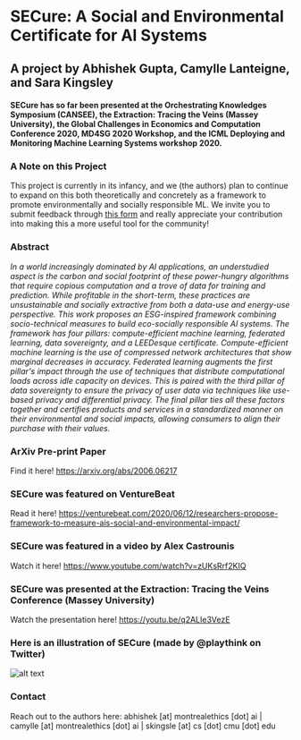 # SECure: A Social and Environmental Certificate for AI Systems
## A project by Abhishek Gupta, Camylle Lanteigne, and Sara Kingsley

#### SECure has so far been presented at the Orchestrating Knowledges Symposium (CANSEE), the Extraction: Tracing the Veins (Massey University), the Global Challenges in Economics and Computation Conference 2020, MD4SG 2020 Workshop, and the ICML Deploying and Monitoring Machine Learning Systems workshop 2020.

### A Note on this Project
This project is currently in its infancy, and we (the authors) plan to continue to expand on this both theoretically and concretely as a framework to promote environmentally and socially responsible ML. We invite you to submit feedback through [this form](https://bit.ly/secure-feedback) and really appreciate your contribution into making this a more useful tool for the community!

### Abstract
*In a world increasingly dominated by AI applications, an understudied aspect is the carbon and social footprint of these power-hungry algorithms that require copious computation and a trove of data for training and prediction. While profitable in the short-term, these practices are unsustainable and socially extractive from both a data-use and energy-use perspective. This work proposes an ESG-inspired framework combining socio-technical measures to build eco-socially responsible AI systems. The framework has four pillars: compute-efficient machine learning, federated learning, data sovereignty, and a LEEDesque certificate.
Compute-efficient machine learning is the use of compressed network architectures that show marginal decreases in accuracy. Federated learning augments the first pillar's impact through the use of techniques that distribute computational loads across idle capacity on devices. This is paired with the third pillar of data sovereignty to ensure the privacy of user data via techniques like use-based privacy and differential privacy. The final pillar ties all these factors together and certifies products and services in a standardized manner on their environmental and social impacts, allowing consumers to align their purchase with their values.*

### ArXiv Pre-print Paper
Find it here! <https://arxiv.org/abs/2006.06217>

### SECure was featured on VentureBeat
Read it here! <https://venturebeat.com/2020/06/12/researchers-propose-framework-to-measure-ais-social-and-environmental-impact/>

### SECure was featured in a video by Alex Castrounis
Watch it here! <https://www.youtube.com/watch?v=zUKsRrf2KIQ>

### SECure was presented at the Extraction: Tracing the Veins Conference (Massey University)
Watch the presentation here! <https://youtu.be/q2ALIe3VezE>

### Here is an illustration of SECure (made by @playthink on Twitter)
![alt text](https://raw.githubusercontent.com/ai-ethics/SECure-A-Social-and-Environmental-Certificate-for-AI-Systems/master/SECure%20Playthink.jpg)


### Contact
Reach out to the authors here: abhishek [at] montrealethics [dot] ai | camylle [at] montrealethics [dot] ai | skingsle [at] cs [dot] cmu [dot] edu

